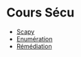 # Cours Sécu

- [Scapy](./scapy/README.md)
- [Enumération](./enumeration/README.md)
- [Rémédiation](./remediation/README.md)